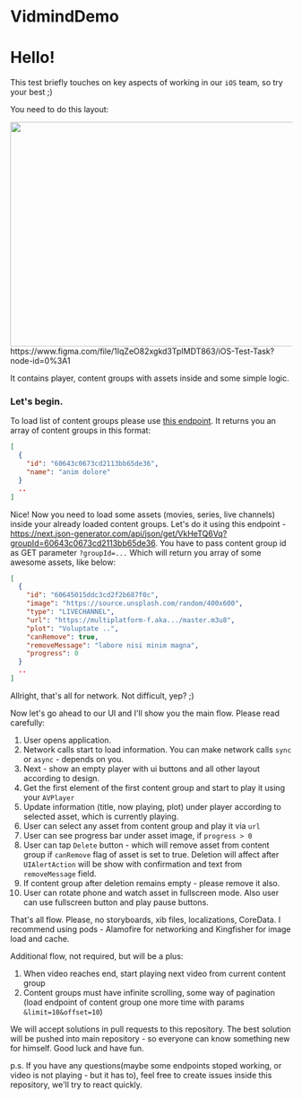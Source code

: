 # VidmindDemo
# Hello! 

This test briefly touches on key aspects of working in our `iOS` team, so try your best ;) 

You need to do this layout:

<img src="https://i.imgur.com/gErK5ao.png" width="550" height="400">
https://www.figma.com/file/1IqZeO82xgkd3TpIMDT863/iOS-Test-Task?node-id=0%3A1

It contains player, content groups with assets inside and some simple logic. 

### Let's begin.

To load list of content groups please use [this endpoint](https://next.json-generator.com/api/json/get/Ey9bcQTEq).
It returns you an array of content groups in this format:

```json
[
  {
    "id": "60643c0673cd2113bb65de36",
    "name": "anim dolore"
  }
  ..
]
```

Nice! Now you need to load some assets (movies, series, live channels) inside your already loaded content groups. 
Let's do it using this endpoint - https://next.json-generator.com/api/json/get/VkHeTQ6Vq?groupId=60643c0673cd2113bb65de36. You have to pass content group id as GET parameter `?groupId=...`
Which will return you array of some awesome assets, like below:

```json
[
  {
    "id": "60645015ddc3cd2f2b687f0c",
    "image": "https://source.unsplash.com/random/400x600",
    "type": "LIVECHANNEL",
    "url": "https://multiplatform-f.aka.../master.m3u8",
    "plot": "Voluptate ..",
    "canRemove": true,
    "removeMessage": "labore nisi minim magna",
    "progress": 0
  }
  ..
]
```


Allright, that's all for network. Not difficult, yep? ;) 

Now let's go ahead to our UI and I'll show you the main flow. Please read carefully:

1. User opens application.
2. Network calls start to load information. You can make network calls `sync` or `async` - depends on you. 
3. Next - show an empty player with ui buttons and all other layout according to design. 
4. Get the first element of the first content group and start to play it using your `AVPlayer`
5. Update information (title, now playing, plot) under player according to selected asset, which is currently playing.
6. User can select any asset from content group and play it via `url`
7. User can see progress bar under asset image, if `progress > 0`
8. User can tap `Delete` button - which will remove asset from content group if `canRemove` flag of asset is set to true. Deletion will affect after `UIAlertAction` will be show with confirmation and text from `removeMessage` field.
9. If content group after deletion remains empty - please remove it also.
10. User can rotate phone and watch asset in fullscreen mode. Also user can use fullscreen button and play pause buttons.

That's all flow. Please, no storyboards, xib files, localizations, CoreData. I recommend using pods - Alamofire for networking and Kingfisher for image load and cache.

Additional flow, not required, but will be a plus:
1. When video reaches end, start playing next video from current content group
2. Content groups must have infinite scrolling, some way of pagination (load endpoint of content group one more time with params `&limit=10&offset=10`)


We will accept solutions in pull requests to this repository.
The best solution will be pushed into main repository - so everyone can know something new for himself.
Good luck and have fun. 

p.s. If you have any questions(maybe some endpoints stoped working, or video is not playing - but it has to), feel free to create issues inside this repository, we'll try to react quickly. 
